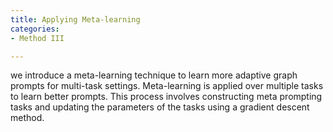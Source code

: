 ```yaml
---
title: Applying Meta-learning
categories:
- Method III

---
```


we introduce a meta-learning technique to learn more adaptive graph prompts for multi-task settings. Meta-learning is applied over multiple tasks to learn better prompts. This process involves constructing meta prompting tasks and updating the parameters of the tasks using a gradient descent method.



